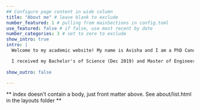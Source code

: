 ```yaml
---
## Configure page content in wide column
title: "About me" # leave blank to exclude
number_featured: 1 # pulling from mainSections in config.toml
use_featured: false # if false, use most recent by date
number_categories: 3 # set to zero to exclude
show_intro: true
intro: |
  Welcome to my academic website! My name is Avisha and I am a PhD Candidate at **Johns Hopkins University** in the Electrical and Computer Engineering Department. My research is at the intersection of machine learning and medicine. I work on optimizing focused ultrasound therapy in neurosurgery with computer vision, acoustic wave modeling, and operator learning. I am affiliated with the [HEPIUS Neurosurgical Innovation Lab](https://www.hopkinsmedicine.org/neurology-neurosurgery/research/hepius) and the [Neuroengineering Lab](https://neuroengineering.bme.jhu.edu/). This spring and summer, I am interning at **Apple** as a machine learning scientist in the Display Intelligence Team. 

  I received my Bachelor's of Science (Dec 2019) and Master of Engineering (May 2020) degrees at **Cornell University**. During my time there, I was a member of the [Space Systems Design Studio](https://www.spacecraftresearch.com/), with the research focus of spacecraft electrical system development. For my Master's thesis, I delved into algorithms to emulate the mammalian olfactory system with neuromorphic systems. After completing my Masters degree, I spent a year as a computational neuroscience research scientist at **Yale School of Medicine** in the [Blumenfeld Lab](https://medicine.yale.edu/lab/blumenfeld/), using signal processing techniques to study the electrical activity of the brain in patients with epilepsy. 
  
show_outro: false 

---
```


** index doesn't contain a body, just front matter above.
See about/list.html in the layouts folder **